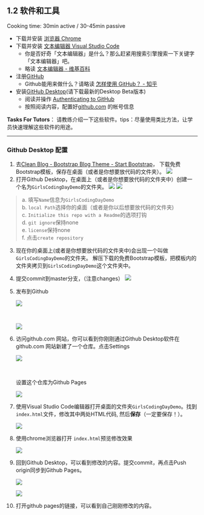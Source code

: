 ## 1.2 软件和工具

Cooking time: 30min active / 30-45min passive

- 下载并安装 [浏览器 Chrome](http://cn.bing.com/search?q=chrome)
- 下载并安装 [文本编辑器 Visual Studio Code](https://code.visualstudio.com/)
  - 你是否好奇「文本编辑器」是什么？那么赶紧用搜索引擎搜索一下关键字「文本编辑器」吧。
  - 略读 [文本编辑器 - 维基百科](https://zh.wikipedia.org/wiki/%E6%96%87%E6%9C%AC%E7%BC%96%E8%BE%91%E5%99%A8)
- 注册[GitHub](https://github.com/)
  - Github能用来做什么？请略读 [怎样使用 GitHub？ - 知乎](https://www.zhihu.com/question/20070065)
- 安装[GitHub Desktop](https://desktop.github.com/)(请下载最新的Desktop Beta版本)
  - 阅读并操作 [Authenticating to GitHub](https://help.github.com/desktop/guides/getting-started/authenticating-to-github/)
  - 按照阅读内容，配置好[github.com](http://github.com) 的帐号信息

**Tasks For Tutors**：
请教练介绍一下这些软件。tips：尽量使用类比方法，让学员快速理解这些软件的用途。

------

### Github Desktop 配置

1. 去[Clean Blog - Bootstrap Blog Theme - Start Bootstrap](https://startbootstrap.com/template-overviews/clean-blog/)， 下载免费Bootstrap模板，保存在桌面（或者是你想要放代码的文件夹）。
   ![](http://ocuwjo7n4.bkt.clouddn.com/blog/2017-05-26-062730.jpg)
2. 打开Github Desktop，在桌面上（或者是你想要放代码的文件夹中）创建一个名为`GirlsCodingDayDemo`的文件夹。
   ![](http://ocuwjo7n4.bkt.clouddn.com/blog/2017-07-20-githubDesktopCreateNewRepo.png)
   ![](http://ocuwjo7n4.bkt.clouddn.com/blog/2017-07-20-gitDesktopNewRepoInfo.png)

  > a. 填写`Name`信息为`GirlsCodingDayDemo`  
  > b. `local Path`选择你的桌面（或者是你以后想要放代码的文件夹)  
    c. `Initialize this repo with a Readme`的选项打钩  
    d. `git ignore`保持none  
    e. `license`保持none  
    f. 点击`create repository`  
3. 现在你的桌面上(或者是你想要放代码的文件夹中)会出现一个叫做`GirlsCodingDayDemo`的文件夹。
   解压下载的免费Bootstrap模板，把模板内的文件夹拷贝到`GirlsCodingDayDemo`这个文件夹中。
4. 提交commit到master分支，（注意changes）
   ![](http://ocuwjo7n4.bkt.clouddn.com/blog/2017-05-26-064013.jpg)
5. 发布到Github

   ![](http://ocuwjo7n4.bkt.clouddn.com/blog/2017-05-26-063511.jpg)

   ​

   ![](http://ocuwjo7n4.bkt.clouddn.com/blog/2017-05-26-064818.jpg)

6. 访问github.com 网站，你可以看到你刚刚通过Github Desktop软件在github.com 网站新建了一个仓库。点击Settings

   ![](http://ocuwjo7n4.bkt.clouddn.com/blog/2017-05-26-064950.jpg)

   ​

   设置这个仓库为Github Pages

   ![](http://ocuwjo7n4.bkt.clouddn.com/blog/2017-05-26-065152.jpg)

7. 使用Visual Studio Code编辑器打开桌面的文件夹`GirlsCodingDayDemo`。找到`index.html`文件，修改其中两处HTML代码, 然后**保存**（一定要保存！）。

   ![](http://ocuwjo7n4.bkt.clouddn.com/blog/2017-05-26-065430.jpg)

8. 使用chrome浏览器打开 `index.html`预览修改效果

   ![](http://ocuwjo7n4.bkt.clouddn.com/blog/2017-05-26-071652.jpg)

9. 回到Github Desktop，可以看到修改的内容。提交commit，再点击Push origin同步到Github Pages。

   ![](http://ocuwjo7n4.bkt.clouddn.com/blog/2017-05-26-070446.jpg)

   ![](http://ocuwjo7n4.bkt.clouddn.com/blog/2017-05-26-070754.jpg)

10. 打开github pages的链接，可以看到自己刚刚修改的内容。
